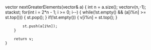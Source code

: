 vector<int> nextGreaterElements(vector<int>& a) 
    {
        int n = a.size();
        vector<int>v(n,-1);
        stack<int>st;
        for(int i = 2*n - 1; i >= 0; i--)
        {
            while(!st.empty() && (a[i%n] >= st.top()))
            {
                st.pop();
            }
            if(!st.empty())
            {
                v[i%n] = st.top();
            }

            st.push(a[i%n]);
        }

        return v;
    }